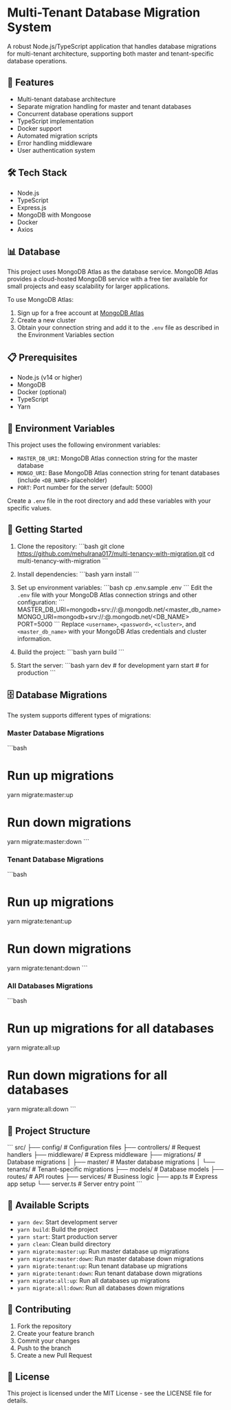 # Multi-Tenant Database Migration System

A robust Node.js/TypeScript application that handles database migrations for multi-tenant architecture, supporting both master and tenant-specific database operations.

## 🌟 Features

- Multi-tenant database architecture
- Separate migration handling for master and tenant databases
- Concurrent database operations support
- TypeScript implementation
- Docker support
- Automated migration scripts
- Error handling middleware
- User authentication system

## 🛠️ Tech Stack

- Node.js
- TypeScript
- Express.js
- MongoDB with Mongoose
- Docker
- Axios

## 📊 Database

This project uses MongoDB Atlas as the database service. MongoDB Atlas provides a cloud-hosted MongoDB service with a free tier available for small projects and easy scalability for larger applications.

To use MongoDB Atlas:

1. Sign up for a free account at [MongoDB Atlas](https://www.mongodb.com/cloud/atlas)
2. Create a new cluster
3. Obtain your connection string and add it to the `.env` file as described in the Environment Variables section

## 📋 Prerequisites

- Node.js (v14 or higher)
- MongoDB
- Docker (optional)
- TypeScript
- Yarn

## 🔐 Environment Variables

This project uses the following environment variables:

- `MASTER_DB_URI`: MongoDB Atlas connection string for the master database
- `MONGO_URI`: Base MongoDB Atlas connection string for tenant databases (include `<DB_NAME>` placeholder)
- `PORT`: Port number for the server (default: 5000)

Create a `.env` file in the root directory and add these variables with your specific values.

## 🚀 Getting Started

1. Clone the repository:
   \`\`\`bash
   git clone https://github.com/mehulrana017/multi-tenancy-with-migration.git
   cd multi-tenancy-with-migration
   \`\`\`

2. Install dependencies:
   \`\`\`bash
   yarn install
   \`\`\`

3. Set up environment variables:
   \`\`\`bash
   cp .env.sample .env
   \`\`\`
   Edit the `.env` file with your MongoDB Atlas connection strings and other configuration:
   \`\`\`
   MASTER_DB_URI=mongodb+srv://<username>:<password>@<cluster>.mongodb.net/<master_db_name>
   MONGO_URI=mongodb+srv://<username>:<password>@<cluster>.mongodb.net/<DB_NAME>
   PORT=5000
   \`\`\`
   Replace `<username>`, `<password>`, `<cluster>`, and `<master_db_name>` with your MongoDB Atlas credentials and cluster information.

4. Build the project:
   \`\`\`bash
   yarn build
   \`\`\`

5. Start the server:
   \`\`\`bash
   yarn dev # for development
   yarn start # for production
   \`\`\`

## 🗄️ Database Migrations

The system supports different types of migrations:

### Master Database Migrations

\`\`\`bash

# Run up migrations

yarn migrate:master:up

# Run down migrations

yarn migrate:master:down
\`\`\`

### Tenant Database Migrations

\`\`\`bash

# Run up migrations

yarn migrate:tenant:up

# Run down migrations

yarn migrate:tenant:down
\`\`\`

### All Databases Migrations

\`\`\`bash

# Run up migrations for all databases

yarn migrate:all:up

# Run down migrations for all databases

yarn migrate:all:down
\`\`\`

## 📁 Project Structure

\`\`\`
src/
├── config/ # Configuration files
├── controllers/ # Request handlers
├── middleware/ # Express middleware
├── migrations/ # Database migrations
│ ├── master/ # Master database migrations
│ └── tenants/ # Tenant-specific migrations
├── models/ # Database models
├── routes/ # API routes
├── services/ # Business logic
├── app.ts # Express app setup
└── server.ts # Server entry point
\`\`\`

<!-- ## 🐳 Docker Support

To run the application using Docker:

\`\`\`bash

# Build and start containers

docker-compose up --build

# Stop containers

docker-compose down
\`\`\` -->

## 🔧 Available Scripts

- `yarn dev`: Start development server
- `yarn build`: Build the project
- `yarn start`: Start production server
- `yarn clean`: Clean build directory
- `yarn migrate:master:up`: Run master database up migrations
- `yarn migrate:master:down`: Run master database down migrations
- `yarn migrate:tenant:up`: Run tenant database up migrations
- `yarn migrate:tenant:down`: Run tenant database down migrations
- `yarn migrate:all:up`: Run all databases up migrations
- `yarn migrate:all:down`: Run all databases down migrations

## 🤝 Contributing

1. Fork the repository
2. Create your feature branch
3. Commit your changes
4. Push to the branch
5. Create a new Pull Request

## 📝 License

This project is licensed under the MIT License - see the LICENSE file for details.

